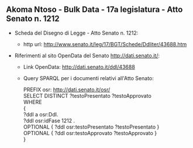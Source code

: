 ## Akoma Ntoso - Bulk Data - 17a legislatura - Atto Senato n. 1212 ##

* Scheda del Disegno di Legge - Atto Senato n. 1212:
	* http url: http://www.senato.it/leg/17/BGT/Schede/Ddliter/43688.htm

* Riferimenti al sito OpenData del Senato http://dati.senato.it/:
	* Link OpenData: http://dati.senato.it/ddl/43688
	* Query SPARQL per i documenti relativi all'Atto Senato:

        PREFIX osr: <http://dati.senato.it/osr/>  
		SELECT DISTINCT ?testoPresentato ?testoApprovato  
		WHERE  
		{  
		    ?ddl a osr:Ddl.  
		    ?ddl osr:idFase 1212 .  
		    OPTIONAL { ?ddl osr:testoPresentato ?testoPresentato }  
		    OPTIONAL { ?ddl osr:testoApprovato ?testoApprovato }  
		}
		